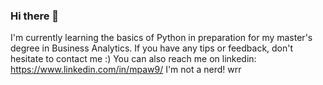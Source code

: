 ### Hi there 👋

I'm currently learning the basics of Python in preparation for my master's degree in Business Analytics.
If you have any tips or feedback, don't hesitate to contact me :)
You can also reach me on linkedin: https://www.linkedin.com/in/mpaw9/
I'm not a nerd! wrr


<!--
**Redd912/Redd912** is a ✨ _special_ ✨ repository because its `README.md` (this file) appears on your GitHub profile.

Here are some ideas to get you started:

- 🔭 I’m currently working on ...
- 🌱 I’m currently learning ...
- 👯 I’m looking to collaborate on ...
- 🤔 I’m looking for help with ...
- 💬 Ask me about ...
- 📫 How to reach me: ...
- 😄 Pronouns: ...
- ⚡ Fun fact: ...
-->
